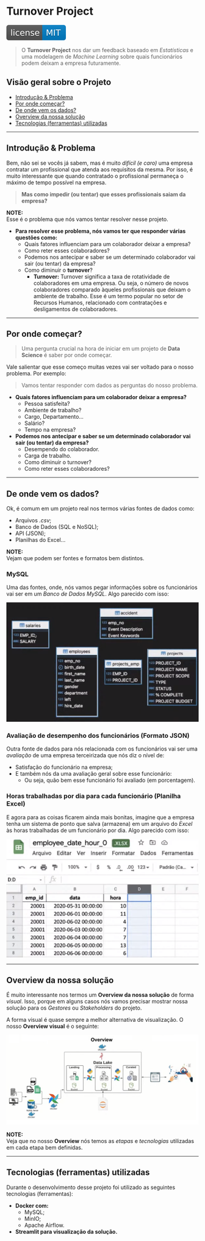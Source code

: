 # Turnover Project

[![License MIT](res/license-MIT-blue.svg)](LICENSE.md)

> O **Turnover Project** nos dar um feedback baseado em *Estatísticas* e uma modelagem de *Machine Learning* sobre quais funcionários podem deixam a empresa futuramente.

## Visão geral sobre o Projeto

 - [Introdução & Problema](#intro-problem)
 - [Por onde começar?](#getting-started)
 - [De onde vem os dados?](#data-source)
 - [Overview da nossa solução](#overview)
 - [Tecnologias (ferramentas) utilizadas](#tech)

---

<div id="intro-problem"></div>

## Introdução & Problema

Bem, não sei se vocês já sabem, mas é muito *difícil (e caro)* uma empresa contratar um profissional que atenda aos requisitos da mesma. Por isso, é muito interessante que quando contratado o profissional permaneça o máximo de tempo possível na empresa.

> **Mas como impedir (ou tentar) que esses profissionais saiam da empresa?**

**NOTE:**  
Esse é o problema que nós vamos tentar resolver nesse projeto.


 - **Para resolver esse problema, nós vamos ter que responder várias questões como:**
   - Quais fatores influenciam para um colaborador deixar a empresa?
   - Como reter esses colaboradores?
   - Podemos nos antecipar e saber se um determinado colaborador vai sair (ou tentar) da empresa?
   - Como diminuir o **turnover**?
     - **Turnover:** Turnover significa a taxa de rotatividade de colaboradores em uma empresa. Ou seja, o número de novos colaboradores comparado àqueles profissionais que deixam o ambiente de trabalho. Esse é um termo popular no setor de Recursos Humanos, relacionado com contratações e desligamentos de colaboradores.

---

<div id="getting-started"></div>

## Por onde começar?

> Uma pergunta crucial na hora de iniciar em um projeto de **Data Science** é saber por onde começar.

Vale salientar que esse começo muitas vezes vai ser voltado para o nosso problema. Por exemplo:

> Vamos tentar responder com dados as perguntas do nosso problema.

 - **Quais fatores influenciam para um colaborador deixar a empresa?**
   - Pessoa satisfeita?
   - Ambiente de trabalho?
   - Cargo, Departamento...
   - Salário?
   - Tempo na empresa?
 - **Podemos nos antecipar e saber se um determinado colaborador vai sair (ou tentar) da empresa?**
   - Desempendo do colaborador.
   - Carga de trabalho.
   - Como diminuir o turnover?
   - Como reter esses colaboradores?

---

<div id="data-source"></div>

## De onde vem os dados?

Ok, é comum em um projeto real nos termos várias fontes de dados como:

 - Arquivos *.csv*;
 - Banco de Dados (SQL e NoSQL);
 - API (JSON);
 - Planilhas do Excel...

**NOTE:**  
Vejam que podem ser fontes e formatos bem distintos.

### MySQL

Uma das fontes, onde, nós vamos pegar informações sobre os funcionários vai ser em um *Banco de Dados MySQL*. Algo parecido com isso:

![img](images/data-model-02.png)

### Avaliação de desempenho dos funcionários (Formato JSON)

Outra fonte de dados para nós relacionada com os funcionários vai ser uma *avaliação* de uma empresa terceirizada que nós diz o nível de:

 - Satisfação do funcionário na empresa;
 - E também nós da uma avaliação geral sobre esse funcionário:
   - Ou seja, quão bem esse funcionário foi avaliado (em porcentagem).

### Horas trabalhadas por dia para cada funcionário (Planilha Excel)

E agora para as coisas ficarem ainda mais bonitas, imagine que a empresa tenha um sistema de ponto que salva (armazena) em um arquivo do *Excel* às horas trabalhadas de um funcionário por dia. Algo parecido com isso:

![img](images/excel-01.png)  

---

<div id="overview"></div>

## Overview da nossa solução

É muito interessante nos termos um **Overview da nossa solução** de forma *visual*. Isso, porque em alguns casos nós vamos precisar mostrar nossa solução para os *Gestores* ou *Stakeholders* do projeto.

A forma visual é quase sempre a melhor alternativa de visualização. O nosso **Overview visual** é o seguinte:

![img](images/overview.png)  

**NOTE:**  
Veja que no nosso **Overview** nós temos as *etapas* e *tecnologias* utilizadas em cada etapa bem definidas.

---

## Tecnologias (ferramentas) utilizadas

Durante o desenvolvimento desse projeto foi utilizado as seguintes tecnologias (ferramentas):

 - **Docker com:**
   - MySQL;
   - MinIO;
   - Apache Airflow.
 - **Streamlit para visualização da solução.**

